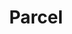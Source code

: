 ---
homepage: 'https://parceljs.org/'
logo: ''
slug: 'parcel'
tags: ['HTML', 'Build Tooling', 'JavaScript', 'Development', 'Applications', 'Front End']
title: 'Parcel'
type: "skill"
---